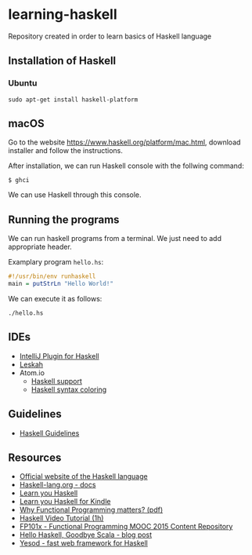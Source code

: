 # learning-haskell
Repository created in order to learn basics of Haskell language

Installation of Haskell
-----------------------

### Ubuntu

```
sudo apt-get install haskell-platform
```

## macOS

Go to the website https://www.haskell.org/platform/mac.html, download installer and follow the instructions.

After installation, we can run Haskell console with the follwing command:

```
$ ghci
```

We can use Haskell through this console.

Running the programs
--------------------

We can run haskell programs from a terminal. We just need to add appropriate header.

Examplary program `hello.hs`:

```haskell
#!/usr/bin/env runhaskell
main = putStrLn "Hello World!"
```

We can execute it as follows:

```
./hello.hs
```

IDEs
----

- [IntelliJ Plugin for Haskell](http://rikvdkleij.github.io/intellij-haskell/)
- [Leskah](http://leksah.org/)
- Atom.io
  - [Haskell support](https://atom.io/packages/ide-haskell)
  - [Haskell syntax coloring](https://atom.io/packages/language-haskell)

Guidelines
----------
- [Haskell Guidelines](https://wiki.haskell.org/Programming_guidelines)

Resources
---------

- [Official website of the Haskell language](https://www.haskell.org/)
- [Haskell-lang.org - docs](https://haskell-lang.org/documentation)
- [Learn you Haskell](http://learnyouahaskell.com/)
- [Learn you Haskell for Kindle](https://github.com/igstan/learn-you-a-haskell-kindle)
- [Why Functional Programming matters? (pdf)](https://www.cs.kent.ac.uk/people/staff/dat/miranda/whyfp90.pdf)
- [Haskell Video Tutorial (1h)](https://www.youtube.com/watch?v=02_H3LjqMr8)
- [FP101x - Functional Programming MOOC 2015 Content Repository](https://github.com/fptudelft/FP101x-Content-2015)
- [Hello Haskell, Goodbye Scala - blog post](http://joshbassett.info/2013/hello-haskell-goodbye-scala/)
- [Yesod - fast web framework for Haskell](http://www.yesodweb.com/)
